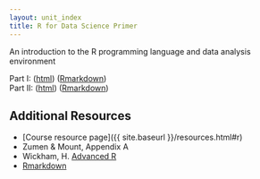 ```yaml
---
layout: unit_index
title: R for Data Science Primer
---
```


An introduction to the R programming language and data analysis environment

Part I: ([html](RIntro_lab.html)) ([Rmarkdown](RIntro_lab.Rmd))  
Part II: ([html](RIntro_lab2.html)) ([Rmarkdown](RIntro_lab2.Rmd))


## Additional Resources

- [Course resource page]({{ site.baseurl }}/resources.html#r)  
- Zumen & Mount, Appendix A  
- Wickham, H. [Advanced R](http://adv-r.had.co.nz/)  
- [Rmarkdown](http://rmarkdown.rstudio.com/)  
